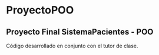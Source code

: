 # ProyectoPOO
## Proyecto Final SistemaPacientes - POO
Código desarrollado en conjunto con el tutor de clase.
